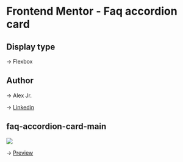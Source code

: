 # Frontend Mentor - Faq accordion card


## Display type
→ Flexbox

## Author
→ Alex Jr.

→ [Linkedin](https://www.linkedin.com/in/alex-almeida-junior-96856b8b/)

##  faq-accordion-card-main
![](https://i.postimg.cc/Jzg9sK7q/html-css-e-js.jpg)

→ [Preview](https://alex-almeidajr.github.io/faq-accordion-card-main/)
